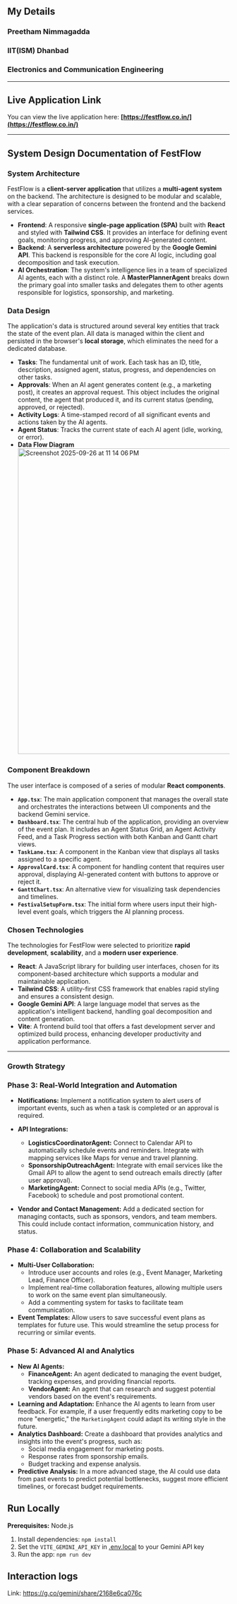 ## My Details
### Preetham Nimmagadda 
### IIT(ISM) Dhanbad
### Electronics and Communication Engineering

---

## Live Application Link

You can view the live application here: **[https://festflow.co.in/](https://festflow.co.in/)**

---

## System Design Documentation of FestFlow

### System Architecture

FestFlow is a **client-server application** that utilizes a **multi-agent system** on the backend. The architecture is designed to be modular and scalable, with a clear separation of concerns between the frontend and the backend services.

* **Frontend**: A responsive **single-page application (SPA)** built with **React** and styled with **Tailwind CSS**. It provides an interface for defining event goals, monitoring progress, and approving AI-generated content.
* **Backend**: A **serverless architecture** powered by the **Google Gemini API**. This backend is responsible for the core AI logic, including goal decomposition and task execution.
* **AI Orchestration**: The system's intelligence lies in a team of specialized AI agents, each with a distinct role. A **MasterPlannerAgent** breaks down the primary goal into smaller tasks and delegates them to other agents responsible for logistics, sponsorship, and marketing.

### Data Design

The application's data is structured around several key entities that track the state of the event plan. All data is managed within the client and persisted in the browser's **local storage**, which eliminates the need for a dedicated database.

* **Tasks**: The fundamental unit of work. Each task has an ID, title, description, assigned agent, status, progress, and dependencies on other tasks.
* **Approvals**: When an AI agent generates content (e.g., a marketing post), it creates an approval request. This object includes the original content, the agent that produced it, and its current status (pending, approved, or rejected).
* **Activity Logs**: A time-stamped record of all significant events and actions taken by the AI agents.
* **Agent Status**: Tracks the current state of each AI agent (idle, working, or error).
* **Data Flow Diagram**
  <img width="867" height="693" alt="Screenshot 2025-09-26 at 11 14 06 PM" src="https://github.com/user-attachments/assets/9801aae5-ded7-491e-8377-36bb0c057ebf" />

  
### Component Breakdown

The user interface is composed of a series of modular **React components**.

* **`App.tsx`**: The main application component that manages the overall state and orchestrates the interactions between UI components and the backend Gemini service.
* **`Dashboard.tsx`**: The central hub of the application, providing an overview of the event plan. It includes an Agent Status Grid, an Agent Activity Feed, and a Task Progress section with both Kanban and Gantt chart views.
* **`TaskLane.tsx`**: A component in the Kanban view that displays all tasks assigned to a specific agent.
* **`ApprovalCard.tsx`**: A component for handling content that requires user approval, displaying AI-generated content with buttons to approve or reject it.
* **`GanttChart.tsx`**: An alternative view for visualizing task dependencies and timelines.
* **`FestivalSetupForm.tsx`**: The initial form where users input their high-level event goals, which triggers the AI planning process.

### Chosen Technologies

The technologies for FestFlow were selected to prioritize **rapid development**, **scalability**, and a **modern user experience**.

* **React**: A JavaScript library for building user interfaces, chosen for its component-based architecture which supports a modular and maintainable application.
* **Tailwind CSS**: A utility-first CSS framework that enables rapid styling and ensures a consistent design.
* **Google Gemini API**: A large language model that serves as the application's intelligent backend, handling goal decomposition and content generation.
* **Vite**: A frontend build tool that offers a fast development server and optimized build process, enhancing developer productivity and application performance.
---

### Growth Strategy

### Phase 3: Real-World Integration and Automation

* **Notifications:** Implement a notification system to alert users of important events, such as when a task is completed or an approval is required.

* **API Integrations:**
    * **LogisticsCoordinatorAgent:** Connect to Calendar API to automatically schedule events and reminders. Integrate with mapping services like Maps for venue and travel planning.
    * **SponsorshipOutreachAgent:** Integrate with email services like the Gmail API to allow the agent to send outreach emails directly (after user approval).
    * **MarketingAgent:** Connect to social media APIs (e.g., Twitter, Facebook) to schedule and post promotional content.
* **Vendor and Contact Management:** Add a dedicated section for managing contacts, such as sponsors, vendors, and team members. This could include contact information, communication history, and status.

### Phase 4: Collaboration and Scalability

* **Multi-User Collaboration:**
    * Introduce user accounts and roles (e.g., Event Manager, Marketing Lead, Finance Officer).
    * Implement real-time collaboration features, allowing multiple users to work on the same event plan simultaneously.
    * Add a commenting system for tasks to facilitate team communication.
* **Event Templates:** Allow users to save successful event plans as templates for future use. This would streamline the setup process for recurring or similar events.

### Phase 5: Advanced AI and Analytics

* **New AI Agents:**
    * **FinanceAgent:** An agent dedicated to managing the event budget, tracking expenses, and providing financial reports.
    * **VendorAgent:** An agent that can research and suggest potential vendors based on the event's requirements.
* **Learning and Adaptation:** Enhance the AI agents to learn from user feedback. For example, if a user frequently edits marketing copy to be more "energetic," the `MarketingAgent` could adapt its writing style in the future.
* **Analytics Dashboard:** Create a dashboard that provides analytics and insights into the event's progress, such as:
    * Social media engagement for marketing posts.
    * Response rates from sponsorship emails.
    * Budget tracking and expense analysis.
* **Predictive Analysis:** In a more advanced stage, the AI could use data from past events to predict potential bottlenecks, suggest more efficient timelines, or forecast budget requirements.



## Run Locally

**Prerequisites:**  Node.js

1. Install dependencies:
   `npm install`
2. Set the `VITE_GEMINI_API_KEY` in [.env.local](.env.local) to your Gemini API key
3. Run the app:
   `npm run dev`


 ## Interaction logs

Link: https://g.co/gemini/share/2168e6ca076c
